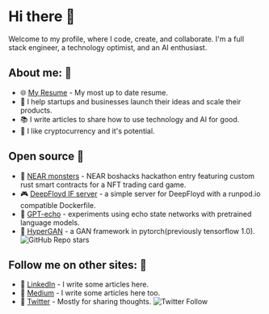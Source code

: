 # Hi there 👋

Welcome to my profile, where I code, create, and collaborate. I'm a full stack engineer, a technology optimist, and an AI enthusiast.

## About me: 🙋
* 🌐 [My Resume](https://255labs.xyz/resumes/martyn) - My most up to date resume.
* 🚀 I help startups and businesses launch their ideas and scale their products.
* 📚 I write articles to share how to use technology and AI for good.
* 💸 I like cryptocurrency and it's potential.

## Open source 🔧
* 🧮 [NEAR monsters](https://github.com/martyn/near-monsters) - NEAR boshacks hackathon entry featuring custom rust smart contracts for a NFT trading card game.
* 🎮 [DeepFloyd IF server](https://github.com/martyn/DeepFloydIF-Server) - a simple server for DeepFloyd with a runpod.io compatible Dockerfile.
* 🧮 [GPT-echo](https://github.com/martyn/gpt-echo) - experiments using echo state networks with pretrained language models.
* 🎨 [HyperGAN](https://github.com/hypergan/hypergan) - a GAN framework in pytorch(previously tensorflow 1.0). ![GitHub Repo stars](https://img.shields.io/github/stars/hypergan/HyperGAN?style=social)

## Follow me on other sites: 🎉
* 💼 [LinkedIn](https://linkedin.com/in/martyngarcia) - I write some articles here.
* 📝 [Medium](https://medium.com/@martyn.garcia) - I write some articles here too.
* 💬 [Twitter](https://twitter.com/martyngarcia_) - Mostly for sharing thoughts. ![Twitter Follow](https://img.shields.io/twitter/follow/martyngarcia_?style=social)
